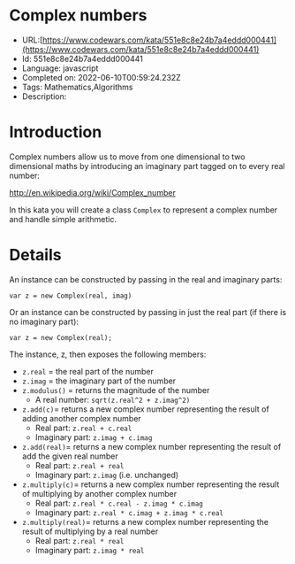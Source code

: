# Complex numbers

 - URL:[https://www.codewars.com/kata/551e8c8e24b7a4eddd000441](https://www.codewars.com/kata/551e8c8e24b7a4eddd000441)
 - Id: 551e8c8e24b7a4eddd000441
 - Language: javascript
 - Completed on: 2022-06-10T00:59:24.232Z
 - Tags: Mathematics,Algorithms
 - Description:
# Introduction

Complex numbers allow us to move from one dimensional to two dimensional maths by introducing an imaginary part tagged on to every real number:

http://en.wikipedia.org/wiki/Complex_number

In this kata you will create a class `Complex` to represent a complex number and handle simple arithmetic.

# Details

An instance can be constructed by passing in the real and imaginary parts:

`var z = new Complex(real, imag)`

Or an instance can be constructed by passing in just the real part (if there is no imaginary part):

`var z = new Complex(real);`

The instance, z, then exposes the following members:

- `z.real` = the real part of the number
- `z.imag` = the imaginary part of the number
- `z.modulus()` = returns the magnitude of the number
  - A real number: `sqrt(z.real^2 + z.imag^2)`
- `z.add(c)`= returns a new complex number representing the result of adding another complex number
  - Real part: `z.real + c.real`
  - Imaginary part: `z.imag + c.imag`
- `z.add(real)`= returns a new complex number representing the result of add the given real number
  - Real part: `z.real + real`
  - Imaginary part: `z.imag` (i.e. unchanged)
- `z.multiply(c)`= returns a new complex number representing the result of multiplying by another complex number
  - Real part: `z.real * c.real - z.imag * c.imag`
  - Imaginary part: `z.real * c.imag + z.imag * c.real`
- `z.multiply(real)`= returns a new complex number representing the result of multiplying by a real number
  - Real part: `z.real * real`
  - Imaginary part: `z.imag * real`

